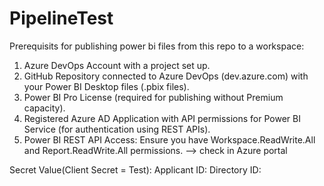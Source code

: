 # PipelineTest

Prerequisits for publishing power bi files from this repo to a workspace:
1. Azure DevOps Account with a project set up.
2. GitHub Repository connected to Azure DevOps (dev.azure.com) with your Power BI Desktop files (.pbix files).
3. Power BI Pro License (required for publishing without Premium capacity).
4. Registered Azure AD Application with API permissions for Power BI Service (for authentication using REST APIs).
5. Power BI REST API Access: Ensure you have Workspace.ReadWrite.All and Report.ReadWrite.All permissions. --> check in Azure portal

Secret Value(Client Secret = Test): 
Applicant ID: 
Directory ID: 
